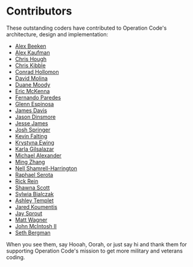 Contributors
============

These outstanding coders have contributed to Operation Code's architecture, design and implementation:

* [Alex Beeken](https://github.com/alexbeeken)
* [Alex Kaufman](https://github.com/alexkaufman06)
* [Chris Hough](https://github.com/chrishough)
* [Chris Kibble](https://github.com/ckib16)
* [Conrad Hollomon](https://github.com/hollomancer)
* [David Molina](https://github.com/davidmolina)
* [Duane Moody](https://github.com/dmmoody)
* [Eric McKenna](https://github.com/emckenna)
* [Fernando Paredes](https://github.com/nanoxd)
* [Glenn Espinosa](https://github.com/gxespino)
* [James Davis](https://github.com/cavalryjim)
* [Jason Dinsmore](https://github.com/dinjas)
* [Jesse James](https://github.com/jrjamespdx)
* [Josh Springer](https://github.com/jdspringr07)
* [Kevin Falting](https://github.com/KevinRoss-)
* [Krystyna Ewing](https://github.com/Wimsy113)
* [Karla Gilsalazar](https://github.com/karla001)
* [Michael Alexander](https://github.com/cenderin)
* [Ming Zhang](https://github.com/Scripore)
* [Nell Shamrell-Harrington](https://github.com/nellshamrell)
* [Raphael Serota](https://github.com/rserota)
* [Rick Rein](https://github.com/rickr)
* [Shawna Scott](https://github.com/shawnacscott)
* [Sylwia Bialczak](https://github.com/ArgonCode)
* [Ashley Templet](https://github.com/AshTemp)
* [Jared Koumentis](https://github.com/ShepBook)
* [Jay Sprout](https://github.com/jotasprout)
* [Matt Wagner](https://github.com/mwagz)
* [John McIntosh II](https://github.com/ver2point0)
* [Seth Bergman](https://github.com/sethbergman)

When you see them, say Hooah, Oorah, or just say hi and thank them for supporting Operation Code's mission to get more military and veterans coding.
